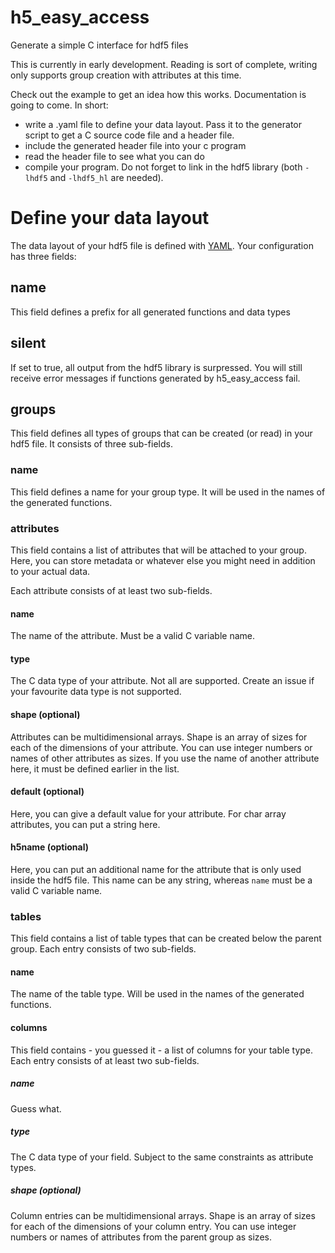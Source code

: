 # h5_easy_access
Generate a simple C interface for hdf5 files

This is currently in early development. Reading is sort of complete, writing only supports group creation with attributes at this time.

Check out the example to get an idea how this works. Documentation is going to come.
In short:
 - write a .yaml file to define your data layout. Pass it to the generator script to get a C source code file and a header file.
 - include the generated header file into your c program
 - read the header file to see what you can do
 - compile your program. Do not forget to link in the hdf5 library (both `-lhdf5` and `-lhdf5_hl` are needed).

# Define your data layout
The data layout of your hdf5 file is defined with [YAML](https://yaml.org/).
Your configuration has three fields:
## name
This field defines a prefix for all generated functions and data types

## silent
If set to true, all output from the hdf5 library is surpressed. You will still receive error messages if functions generated by h5_easy_access fail.

## groups
This field defines all types of groups that can be created (or read) in your hdf5 file.
It consists of three sub-fields.

### name
This field defines a name for your group type. It will be used in the names of the generated functions.

### attributes
This field contains a list of attributes that will be attached to your group. Here, you can store metadata or whatever else you might need in addition to your actual data.

Each attribute consists of at least two sub-fields.

#### name
The name of the attribute. Must be a valid C variable name.

#### type
The C data type of your attribute. Not all are supported. Create an issue if your favourite data type is not supported.

#### shape (optional)
Attributes can be multidimensional arrays. Shape is an array of sizes for each of the dimensions of your attribute. You can use integer numbers or names of other attributes as sizes. If you use the name of another attribute here, it must be defined earlier in the list.

#### default (optional)
Here, you can give a default value for your attribute. For char array attributes, you can put a string here.

#### h5name (optional)
Here, you can put an additional name for the attribute that is only used inside the hdf5 file. This name can be any string, whereas `name` must be a valid C variable name.

### tables
This field contains a list of table types that can be created below the parent group. Each entry consists of two sub-fields.

#### name
The name of the table type. Will be used in the names of the generated functions.

#### columns
This field contains - you guessed it - a list of columns for your table type. Each entry consists of at least two sub-fields.

##### name
Guess what.

##### type
The C data type of your field. Subject to the same constraints as attribute types.

##### shape (optional)
Column entries can be multidimensional arrays. Shape is an array of sizes for each of the dimensions of your column entry. You can use integer numbers or names of attributes from the parent group as sizes.
